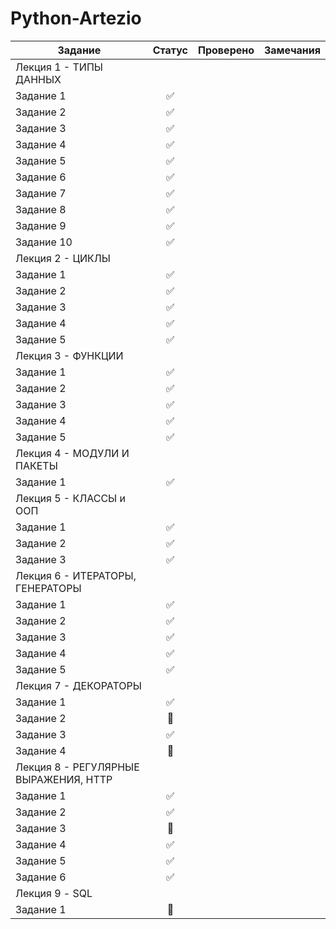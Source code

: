 # Python-Artezio
| Задание | Статус | Проверено | Замечания |
|----------------|:---------:|----------------|----------------|
| Лекция 1 - ТИПЫ ДАННЫХ |
| Задание 1 |  :white_check_mark: |
| Задание 2 |  :white_check_mark: |
| Задание 3 |  :white_check_mark: |
| Задание 4 |  :white_check_mark: |
| Задание 5 |  :white_check_mark: |
| Задание 6 |  :white_check_mark:  |
| Задание 7 |  :white_check_mark:  |
| Задание 8 |  :white_check_mark:  |
| Задание 9 |  :white_check_mark:  |
| Задание 10 |  :white_check_mark:  |
| Лекция 2 - ЦИКЛЫ |
| Задание 1 |  :white_check_mark:  |
| Задание 2 |  :white_check_mark:  |
| Задание 3 |  :white_check_mark:  |
| Задание 4 |  :white_check_mark:  |
| Задание 5 |  :white_check_mark:  |
| Лекция 3 - ФУНКЦИИ |
| Задание 1 |  :white_check_mark:  |
| Задание 2 |  :white_check_mark:  |
| Задание 3 |  :white_check_mark:  |
| Задание 4 |  :white_check_mark:  |
| Задание 5 |  :white_check_mark:  |
| Лекция 4 - МОДУЛИ И ПАКЕТЫ |
| Задание 1 |  :white_check_mark:  |
| Лекция 5 - КЛАССЫ и ООП |
| Задание 1 |  :white_check_mark:  |
| Задание 2 |  :white_check_mark:  |
| Задание 3 |  :white_check_mark:  |
| Лекция 6 - ИТЕРАТОРЫ, ГЕНЕРАТОРЫ |
| Задание 1 |  :white_check_mark:  |
| Задание 2 |  :white_check_mark:  |
| Задание 3 |  :white_check_mark:  |
| Задание 4 |  :white_check_mark:  |
| Задание 5 |  :white_check_mark:  |
| Лекция 7 - ДЕКОРАТОРЫ |
| Задание 1 |  :white_check_mark:  |
| Задание 2 |  :black_square_button:  |
| Задание 3 |  :white_check_mark:  |
| Задание 4 |  :black_square_button:  |
| Лекция 8 - РЕГУЛЯРНЫЕ ВЫРАЖЕНИЯ, HTTP |
| Задание 1 |  :white_check_mark:  |
| Задание 2 |  :white_check_mark:  |
| Задание 3 |  :black_square_button:  |
| Задание 4 |  :white_check_mark:  |
| Задание 5 |  :white_check_mark:  |
| Задание 6 |  :white_check_mark:  |
| Лекция 9 - SQL |
| Задание 1 |  :black_square_button:  |


